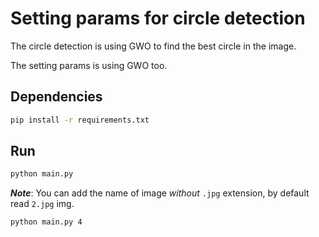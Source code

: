 # Setting params for circle detection

The circle detection is using GWO to find the best circle in the image.

The setting params is using GWO too.

## Dependencies

```bash
pip install -r requirements.txt
```

## Run

```bash
python main.py
```

***Note***: You can add the name of image *without* `.jpg` extension, by default read `2.jpg` img.

```bash
python main.py 4
```
